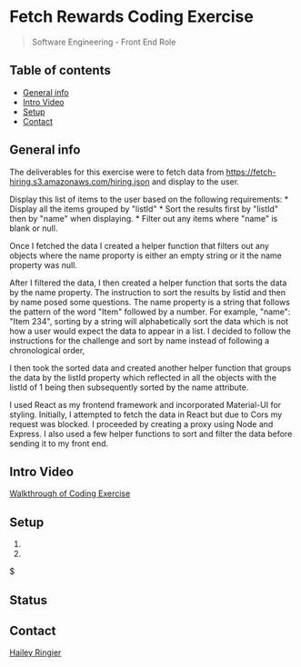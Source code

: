 # Fetch Rewards Coding Exercise
> Software Engineering - Front End Role

## Table of contents
* [General info](#general-info)
* [Intro Video](#intro-video)
* [Setup](#setup)
* [Contact](#contact)

## General info
The deliverables for this exercise were to fetch data from https://fetch-hiring.s3.amazonaws.com/hiring.json and display to the user. 

 Display this list of items to the user based on the following requirements:
    * Display all the items grouped by "listId"
    * Sort the results first by "listId" then by "name" when displaying.
    * Filter out any items where "name" is blank or null.

Once I fetched the data I created a helper function that filters out any objects where the name proporty is either an empty string or it the name property was null. 

After I filtered the data, I then created a helper function that sorts the data by the name property. The instruction to sort the results by listid and then by name posed some questions. The name property is a string that follows the pattern of the word "Item" followed by a number. For example, "name": "Item 234", sorting by a string will alphabetically sort the data which is not how a user would expect the data to appear in a list. I decided to follow the instructions for the challenge and sort by name instead of following a chronological order, 

I then took the sorted data and created another helper function that groups the data by the listId property which reflected in all the objects with the listId of 1 being then subsequently sorted by the name attribute. 

I used React as my frontend framework and incorporated Material-UI for styling. Initially, I attempted to fetch the data in React but due to Cors my request was blocked. I proceeded by creating a proxy using Node and Express. I also used a few helper functions to sort and filter the data before sending it to my front end. 


## Intro Video
[Walkthrough of Coding Exercise]()

## Setup
1. 
1.  
  $ 

## Status


## Contact
[Hailey Ringier](https://www.linkedin.com/in/hailey-ringier/) 





